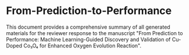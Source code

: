 # From-Prediction-to-Performance
This document provides a comprehensive summary of all generated materials for the reviewer response to the manuscript "From Prediction to Performance: Machine Learning-Guided Discovery and Validation of Cu-Doped Co₃O₄ for Enhanced Oxygen Evolution Reaction".
